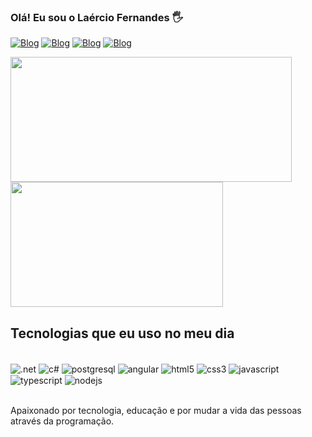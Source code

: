 
### Olá! Eu sou o Laércio Fernandes 🖐️

[![Blog](https://img.shields.io/badge/LinkedIn-0077B5?style=for-the-badge&logo=linkedin&logoColor=white)](https://www.linkedin.com/in/la%C3%A9rcio-fernandes-a91071220?utm_source=share&utm_campaign=share_via&utm_content=profile&utm_medium=ios_app)
[![Blog](https://img.shields.io/badge/Instagram-E4405F?style=for-the-badge&logo=instagram&logoColor=white)](https://www.instagram.com/laerciopereiraofc?igsh=MTNmMGo2MGI0ZGdoaw%3D%3D&utm_source=qr)
[![Blog](https://img.shields.io/badge/Facebook-1877F2?style=for-the-badge&logo=facebook&logoColor=white)](https://www.facebook.com/share/bL7yMdUpHSUpjnxJ/?mibextid=LQQJ4d)
[![Blog](https://img.shields.io/badge/GitLab-330F63?style=for-the-badge&logo=gitlab&logoColor=white)](https://gitlab.com/laerciofernandes772)

<div>
    <img height="200cm" width="450cm" src="https://github-readme-stats.vercel.app/api?username=Laercio1&show_icons=true&theme=dracula"/>
    <img height="200cm" width="340cm" src="https://github-readme-stats.vercel.app/api/top-langs/?username=anuraghazra&layout=compact&show_icons=true&theme=dracula" />
</div>

## Tecnologias que eu uso no meu dia

<div style="display: inline_block"><br/>
    <img align="center" alt=".net" src="https://img.shields.io/badge/.NET-5C2D91?style=for-the-badge&logo=.net&logoColor=white" />
    <img align="center" alt="c#" src="https://img.shields.io/badge/C%23-239120?style=for-the-badge&logo=c-sharp&logoColor=white" />
    <img align="center" alt="postgresql" src="https://img.shields.io/badge/PostgreSQL-316192?style=for-the-badge&logo=postgresql&logoColor=white" />
    <img align="center" alt="angular" src="https://img.shields.io/badge/Angular-DD0031?style=for-the-badge&logo=angular&logoColor=white" />
    <img align="center" alt="html5" src="https://img.shields.io/badge/HTML5-E34F26?style=for-the-badge&logo=html5&logoColor=white" />
    <img align="center" alt="css3" src="https://img.shields.io/badge/CSS3-1572B6?style=for-the-badge&logo=css3&logoColor=white" />
    <img align="center" alt="javascript" src="https://img.shields.io/badge/JavaScript-F7DF1E?style=for-the-badge&logo=javascript&logoColor=black" />
    <img align="center" alt="typescript" src="https://img.shields.io/badge/TypeScript-007ACC?style=for-the-badge&logo=typescript&logoColor=white" />
    <img align="center" alt="nodejs" src="https://img.shields.io/badge/Node.js-43853D?style=for-the-badge&logo=node.js&logoColor=white" />
</div><br/>

Apaixonado por tecnologia, educação e por mudar a vida das pessoas através da 
programação.



